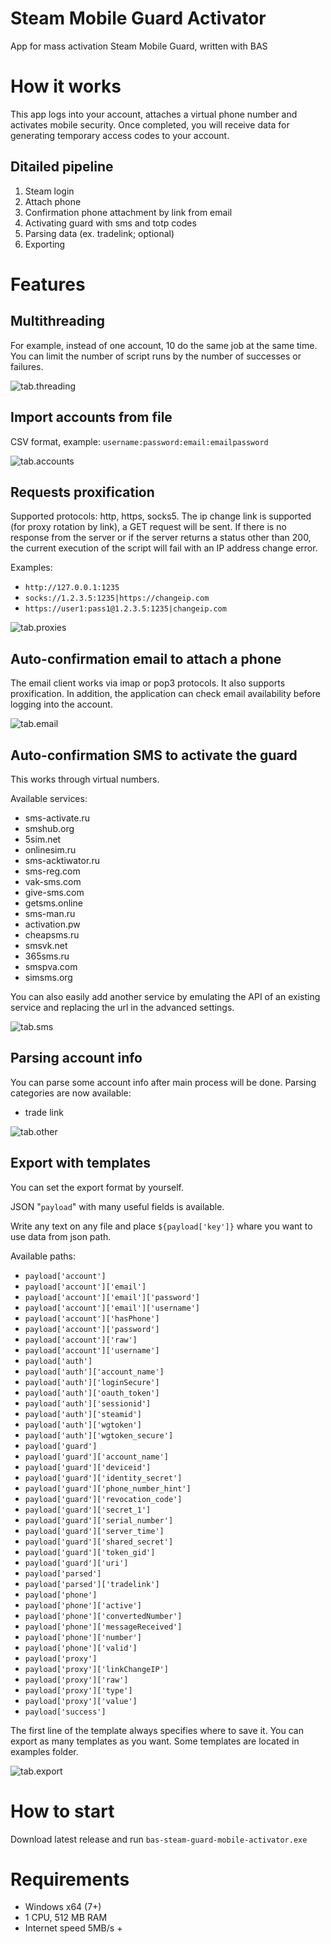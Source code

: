# Steam Mobile Guard Activator

App for mass activation Steam Mobile Guard, written with BAS

# How it works

This app logs into your account, attaches a virtual phone number and activates mobile security. Once completed, you will receive data for generating temporary access codes to your account.

## Ditailed pipeline

1. Steam login
2. Attach phone
3. Confirmation phone attachment by link from email
4. Activating guard with sms and totp codes
5. Parsing data (ex. tradelink; optional)
6. Exporting

# Features

## Multithreading

For example, instead of one account, 10 do the same job at the same time. You can limit the number of script runs by the number of successes or failures.

![tab.threading](./src-docs/tab.threading.png)

## Import accounts from file

CSV format, example: `username:password:email:emailpassword`

![tab.accounts](./src-docs/tab.accounts.png)

## Requests proxification

Supported protocols: http, https, socks5.
The ip change link is supported (for proxy rotation by link), a GET request will be sent. If there is no response from the server or if the server returns a status other than 200, the current execution of the script will fail with an IP address change error.

Examples:

-   `http://127.0.0.1:1235`
-   `socks://1.2.3.5:1235|https://changeip.com`
-   `https://user1:pass1@1.2.3.5:1235|changeip.com`

![tab.proxies](./src-docs/tab.proxies.png)

## Auto-confirmation email to attach a phone

The email client works via imap or pop3 protocols. It also supports proxification.
In addition, the application can check email availability before logging into the account.

![tab.email](./src-docs/tab.email.png)

## Auto-confirmation SMS to activate the guard

This works through virtual numbers.

Available services:

-   sms-activate.ru
-   smshub.org
-   5sim.net
-   onlinesim.ru
-   sms-acktiwator.ru
-   sms-reg.com
-   vak-sms.com
-   give-sms.com
-   getsms.online
-   sms-man.ru
-   activation.pw
-   cheapsms.ru
-   smsvk.net
-   365sms.ru
-   smspva.com
-   simsms.org

You can also easily add another service by emulating the API of an existing service and replacing the url in the advanced settings.

![tab.sms](./src-docs/tab.sms.png)

## Parsing account info

You can parse some account info after main process will be done. Parsing categories are now available:

-   trade link

![tab.other](./src-docs/tab.other.png)

## Export with templates

You can set the export format by yourself.

JSON "`payload`" with many useful fields is available.

Write any text on any file and place `${payload['key']}` whare you want to use data from json path.

Available paths:

-   `payload['account']`
-   `payload['account']['email']`
-   `payload['account']['email']['password']`
-   `payload['account']['email']['username']`
-   `payload['account']['hasPhone']`
-   `payload['account']['password']`
-   `payload['account']['raw']`
-   `payload['account']['username']`
-   `payload['auth']`
-   `payload['auth']['account_name']`
-   `payload['auth']['loginSecure']`
-   `payload['auth']['oauth_token']`
-   `payload['auth']['sessionid']`
-   `payload['auth']['steamid']`
-   `payload['auth']['wgtoken']`
-   `payload['auth']['wgtoken_secure']`
-   `payload['guard']`
-   `payload['guard']['account_name']`
-   `payload['guard']['deviceid']`
-   `payload['guard']['identity_secret']`
-   `payload['guard']['phone_number_hint']`
-   `payload['guard']['revocation_code']`
-   `payload['guard']['secret_1']`
-   `payload['guard']['serial_number']`
-   `payload['guard']['server_time']`
-   `payload['guard']['shared_secret']`
-   `payload['guard']['token_gid']`
-   `payload['guard']['uri']`
-   `payload['parsed']`
-   `payload['parsed']['tradelink']`
-   `payload['phone']`
-   `payload['phone']['active']`
-   `payload['phone']['convertedNumber']`
-   `payload['phone']['messageReceived']`
-   `payload['phone']['number']`
-   `payload['phone']['valid']`
-   `payload['proxy']`
-   `payload['proxy']['linkChangeIP']`
-   `payload['proxy']['raw']`
-   `payload['proxy']['type']`
-   `payload['proxy']['value']`
-   `payload['success']`

The first line of the template always specifies where to save it.
You can export as many templates as you want.
Some templates are located in examples folder.

![tab.export](./src-docs/tab.export.png)

# How to start

Download latest release and run `bas-steam-guard-mobile-activator.exe`

# Requirements

-   Windows x64 (7+)
-   1 CPU, 512 MB RAM
-   Internet speed 5MB/s +
